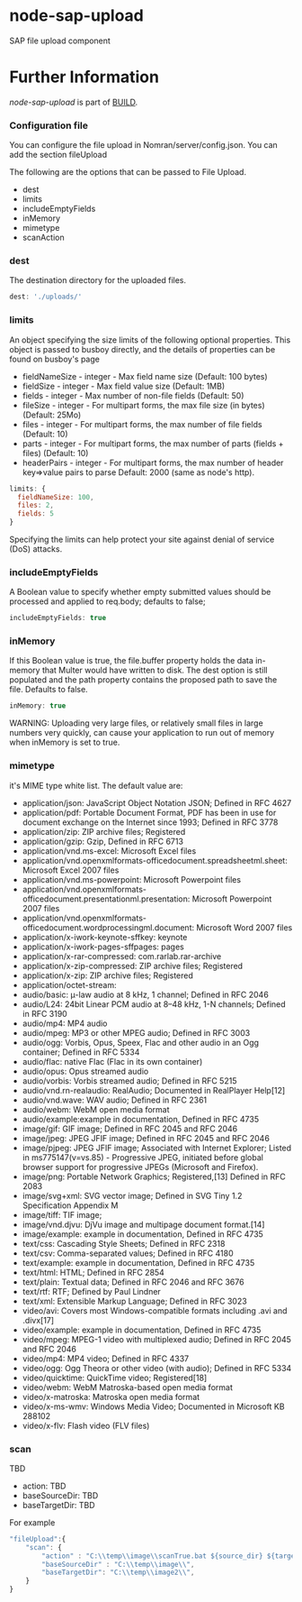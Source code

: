 node-sap-upload
===============

SAP file upload component

Further Information
======================

*node-sap-upload* is part of [BUILD](https://github.com/SAP/BUILD).


### Configuration  file

You can configure the file upload in Nomran/server/config.json. You can add the section fileUpload

The following are the options that can be passed to File Upload.

* dest
* limits
* includeEmptyFields
* inMemory
* mimetype
* scanAction

### dest
The destination directory for the uploaded files.

```javascript
dest: './uploads/'
```

### limits
An object specifying the size limits of the following optional properties. This object is passed to busboy directly, and the details of properties can be found on busboy's page

* fieldNameSize - integer - Max field name size (Default: 100 bytes)
* fieldSize - integer - Max field value size (Default: 1MB)
* fields - integer - Max number of non-file fields (Default: 50)
* fileSize - integer - For multipart forms, the max file size (in bytes) (Default: 25Mo)
* files - integer - For multipart forms, the max number of file fields (Default: 10)
* parts - integer - For multipart forms, the max number of parts (fields + files) (Default: 10)
* headerPairs - integer - For multipart forms, the max number of header key=>value pairs to parse Default: 2000 (same as node's http).

```javascript
limits: {
  fieldNameSize: 100,
  files: 2,
  fields: 5
}
```

Specifying the limits can help protect your site against denial of service (DoS) attacks.

### includeEmptyFields
A Boolean value to specify whether empty submitted values should be processed and applied to req.body; defaults to false;

```javascript
includeEmptyFields: true
```

### inMemory
If this Boolean value is true, the file.buffer property holds the data in-memory that Multer would have written to disk. The dest option is still populated and the path property contains the proposed path to save the file. Defaults to false.

```javascript
inMemory: true
```

WARNING: Uploading very large files, or relatively small files in large numbers very quickly, can cause your application to run out of memory when inMemory is set to true.

### mimetype
it's MIME type white list. The default value are:

* application/json: JavaScript Object Notation JSON; Defined in RFC 4627
* application/pdf: Portable Document Format, PDF has been in use for document exchange on the Internet since 1993; Defined in RFC 3778
* application/zip:  ZIP archive files; Registered
* application/gzip:  Gzip, Defined in RFC 6713
* application/vnd.ms-excel: Microsoft Excel files
* application/vnd.openxmlformats-officedocument.spreadsheetml.sheet: Microsoft Excel 2007 files
* application/vnd.ms-powerpoint: Microsoft Powerpoint files
* application/vnd.openxmlformats-officedocument.presentationml.presentation: Microsoft Powerpoint 2007 files
* application/vnd.openxmlformats-officedocument.wordprocessingml.document: Microsoft Word 2007 files
* application/x-iwork-keynote-sffkey: keynote
* application/x-iwork-pages-sffpages: pages
* application/x-rar-compressed: com.rarlab.rar-archive
* application/x-zip-compressed: ZIP archive files; Registered
* application/x-zip: ZIP archive files; Registered
* application/octet-stream:
* audio/basic: μ-law audio at 8 kHz, 1 channel; Defined in RFC 2046
* audio/L24: 24bit Linear PCM audio at 8–48 kHz, 1-N channels; Defined in RFC 3190
* audio/mp4: MP4 audio
* audio/mpeg: MP3 or other MPEG audio; Defined in RFC 3003
* audio/ogg: Vorbis, Opus, Speex, Flac and other audio in an Ogg container; Defined in RFC 5334
* audio/flac: native Flac (Flac in its own container)
* audio/opus: Opus streamed audio
* audio/vorbis: Vorbis streamed audio; Defined in RFC 5215
* audio/vnd.rn-realaudio: RealAudio; Documented in RealPlayer Help[12]
* audio/vnd.wave: WAV audio; Defined in RFC 2361
* audio/webm: WebM open media format
* audio/example:example in documentation, Defined in RFC 4735
* image/gif: GIF image; Defined in RFC 2045 and RFC 2046
* image/jpeg: JPEG JFIF image; Defined in RFC 2045 and RFC 2046
* image/pjpeg: JPEG JFIF image; Associated with Internet Explorer; Listed in ms775147(v=vs.85) - Progressive JPEG, initiated before global browser support for progressive JPEGs (Microsoft and Firefox).
* image/png: Portable Network Graphics; Registered,[13] Defined in RFC 2083
* image/svg+xml: SVG vector image; Defined in SVG Tiny 1.2 Specification Appendix M
* image/tiff: TIF image;
* image/vnd.djvu: DjVu image and multipage document format.[14]
* image/example: example in documentation, Defined in RFC 4735
* text/css: Cascading Style Sheets; Defined in RFC 2318
* text/csv: Comma-separated values; Defined in RFC 4180
* text/example: example in documentation, Defined in RFC 4735
* text/html: HTML; Defined in RFC 2854
* text/plain: Textual data; Defined in RFC 2046 and RFC 3676
* text/rtf: RTF; Defined by Paul Lindner
* text/xml: Extensible Markup Language; Defined in RFC 3023
* video/avi: Covers most Windows-compatible formats including .avi and .divx[17]
* video/example: example in documentation, Defined in RFC 4735
* video/mpeg: MPEG-1 video with multiplexed audio; Defined in RFC 2045 and RFC 2046
* video/mp4: MP4 video; Defined in RFC 4337
* video/ogg: Ogg Theora or other video (with audio); Defined in RFC 5334
* video/quicktime: QuickTime video; Registered[18]
* video/webm: WebM Matroska-based open media format
* video/x-matroska: Matroska open media format
* video/x-ms-wmv: Windows Media Video; Documented in Microsoft KB 288102
* video/x-flv: Flash video (FLV files)


### scan

TBD

* action: TBD
* baseSourceDir: TBD
* baseTargetDir: TBD

For example

```javascript
"fileUpload":{
    "scan": {
        "action" : "C:\\temp\\image\\scanTrue.bat ${source_dir} ${target_dir} ${files}",
        "baseSourceDir" : "C:\\temp\\image\\",
        "baseTargetDir": "C:\\temp\\image2\\",
    }
}
```

